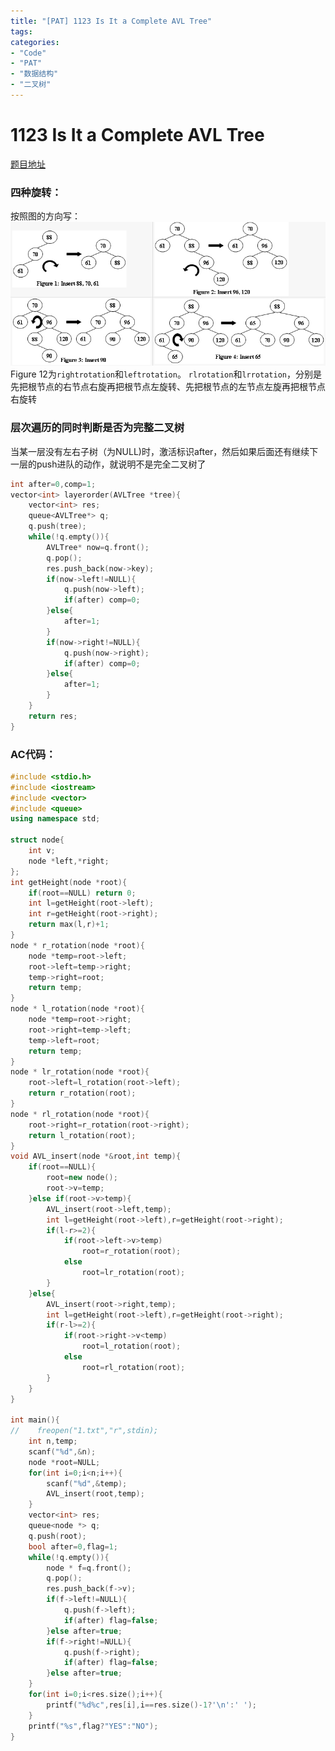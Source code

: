 ```yaml
---
title: "[PAT] 1123 Is It a Complete AVL Tree"
tags: 
categories: 
- "Code"
- "PAT"
- "数据结构"
- "二叉树"
---
```


# 1123 Is It a Complete AVL Tree
[题目地址](https://pintia.cn/problem-sets/994805342720868352/problems/994805351302414336)

### 四种旋转：
按照图的方向写：
![四种旋转示意图](https://github.com/EluvK/Image_server/raw/master/2019-07/001.png)
Figure 12为`rightrotation`和`leftrotation`。
`rlrotation`和`lrrotation`，分别是先把根节点的右节点右旋再把根节点左旋转、先把根节点的左节点左旋再把根节点右旋转


### 层次遍历的同时判断是否为完整二叉树
当某一层没有左右子树（为NULL)时，激活标识after，然后如果后面还有继续下一层的push进队的动作，就说明不是完全二叉树了

``` CPP
int after=0,comp=1;
vector<int> layerorder(AVLTree *tree){
	vector<int> res;
	queue<AVLTree*> q;
	q.push(tree);
	while(!q.empty()){
		AVLTree* now=q.front();
		q.pop();
		res.push_back(now->key);
		if(now->left!=NULL){
			q.push(now->left);
			if(after) comp=0;
		}else{
			after=1;
		}
		if(now->right!=NULL){
			q.push(now->right);
			if(after) comp=0;
		}else{
			after=1;
		}
	}
	return res;
}
```


### AC代码：

``` CPP
#include <stdio.h>
#include <iostream>
#include <vector>
#include <queue>
using namespace std;

struct node{
    int v;
    node *left,*right;
};
int getHeight(node *root){
    if(root==NULL) return 0;
    int l=getHeight(root->left);
    int r=getHeight(root->right);
    return max(l,r)+1;
}
node * r_rotation(node *root){
    node *temp=root->left;
    root->left=temp->right;
    temp->right=root;
    return temp;
}
node * l_rotation(node *root){
    node *temp=root->right;
    root->right=temp->left;
    temp->left=root;
    return temp;
}
node * lr_rotation(node *root){
    root->left=l_rotation(root->left);
    return r_rotation(root);
}
node * rl_rotation(node *root){
    root->right=r_rotation(root->right);
    return l_rotation(root);
}
void AVL_insert(node *&root,int temp){
    if(root==NULL){
        root=new node();
        root->v=temp;
    }else if(root->v>temp){
        AVL_insert(root->left,temp);
        int l=getHeight(root->left),r=getHeight(root->right);
        if(l-r>=2){
            if(root->left->v>temp)
                root=r_rotation(root);
            else
                root=lr_rotation(root);
        }
    }else{
        AVL_insert(root->right,temp);
        int l=getHeight(root->left),r=getHeight(root->right);
        if(r-l>=2){
            if(root->right->v<temp)
                root=l_rotation(root);
            else
                root=rl_rotation(root);
        }
    }
}

int main(){
//    freopen("1.txt","r",stdin);
    int n,temp;
    scanf("%d",&n);
    node *root=NULL;
    for(int i=0;i<n;i++){
        scanf("%d",&temp);
        AVL_insert(root,temp);
    }
    vector<int> res;
    queue<node *> q;
    q.push(root);
    bool after=0,flag=1;
    while(!q.empty()){
        node * f=q.front();
        q.pop();
        res.push_back(f->v);
        if(f->left!=NULL){
            q.push(f->left);
            if(after) flag=false;
        }else after=true;
        if(f->right!=NULL){
            q.push(f->right);
            if(after) flag=false;
        }else after=true;
    }
    for(int i=0;i<res.size();i++){
        printf("%d%c",res[i],i==res.size()-1?'\n':' ');
    }
    printf("%s",flag?"YES":"NO");
}


```
